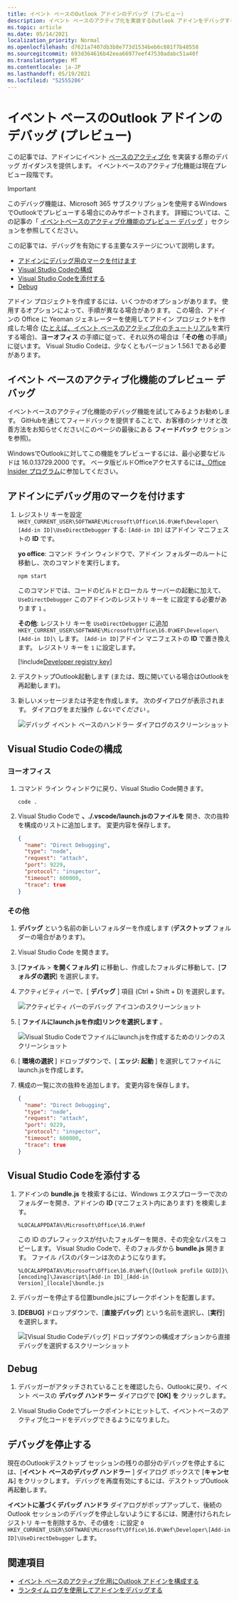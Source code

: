 ```yaml
---
title: イベント ベースのOutlook アドインのデバッグ (プレビュー)
description: イベント ベースのアクティブ化を実装するOutlook アドインをデバッグする方法について説明します。
ms.topic: article
ms.date: 05/14/2021
localization_priority: Normal
ms.openlocfilehash: d7621a7407db3b8e773d1534beb6c881f7b48558
ms.sourcegitcommit: 693d364616b42eea66977eef47530adabc51a40f
ms.translationtype: MT
ms.contentlocale: ja-JP
ms.lasthandoff: 05/19/2021
ms.locfileid: "52555286"
---
```

# <a name="debug-your-event-based-outlook-add-in-preview"></a>イベント ベースのOutlook アドインのデバッグ (プレビュー)

この記事では、アドインにイベント [ベースのアクティブ化](autolaunch.md) を実装する際のデバッグ ガイダンスを提供します。 イベントベースのアクティブ化機能は現在プレビュー段階です。

> [!IMPORTANT]
> このデバッグ機能は、Microsoft 365 サブスクリプションを使用するWindowsでOutlookでプレビューする場合にのみサポートされます。 詳細については、この記事の「 [イベントベースのアクティブ化機能のプレビュー デバッグ](#preview-debugging-for-the-event-based-activation-feature) 」セクションを参照してください。

この記事では、デバッグを有効にする主要なステージについて説明します。

- [アドインにデバッグ用のマークを付けます](#mark-your-add-in-for-debugging)
- [Visual Studio Codeの構成](#configure-visual-studio-code)
- [Visual Studio Codeを添付する](#attach-visual-studio-code)
- [Debug](#debug)

アドイン プロジェクトを作成するには、いくつかのオプションがあります。 使用するオプションによって、手順が異なる場合があります。 この場合、アドインの Office に Yeoman ジェネレーターを使用してアドイン プロジェクトを作成した場合 ([たとえば、イベント ベースのアクティブ化のチュートリアル](autolaunch.md)を実行する場合)、**ヨーオフィス** の手順に従って、それ以外の場合は「**その他** の手順」に従います。 Visual Studio Codeは、少なくともバージョン 1.56.1 である必要があります。

## <a name="preview-debugging-for-the-event-based-activation-feature"></a>イベント ベースのアクティブ化機能のプレビュー デバッグ

イベントベースのアクティブ化機能のデバッグ機能を試してみるようお勧めします。 GitHubを通じてフィードバックを提供することで、お客様のシナリオと改善方法をお知らせください(このページの最後にある **フィードバック** セクションを参照)。

WindowsでOutlookに対してこの機能をプレビューするには、最小必要なビルドは 16.0.13729.2000 です。 ベータ版ビルドOfficeアクセスするには[、Office Insider プログラム](https://insider.office.com)に参加してください。

## <a name="mark-your-add-in-for-debugging"></a>アドインにデバッグ用のマークを付けます

1. レジストリ キーを設定 `HKEY_CURRENT_USER\SOFTWARE\Microsoft\Office\16.0\Wef\Developer\[Add-in ID]\UseDirectDebugger` する: `[Add-in ID]` はアドイン マニフェストの **ID** です。

    **yo office**: コマンド ライン ウィンドウで、アドイン フォルダーのルートに移動し、次のコマンドを実行します。

    ```command&nbsp;line
    npm start
    ```

    このコマンドでは、コードのビルドとローカル サーバーの起動に加えて、 `UseDirectDebugger` このアドインのレジストリ キーを に設定する必要があります `1` 。

    **その他**: レジストリ キーを `UseDirectDebugger` に追加 `HKEY_CURRENT_USER\SOFTWARE\Microsoft\Office\16.0\WEF\Developer\[Add-in ID]\` します。 `[Add-in ID]`アドイン マニフェストの **ID** で置き換えます。 レジストリ キーを `1` に設定します。

    [!include[Developer registry key](../includes/developer-registry-key.md)]

1. デスクトップOutlook起動します (または、既に開いている場合はOutlookを再起動します)。
1. 新しいメッセージまたは予定を作成します。 次のダイアログが表示されます。 ダイアログをまだ操作 *しないでください* 。

    ![デバッグ イベント ベースのハンドラー ダイアログのスクリーンショット](../images/outlook-win-autolaunch-debug-dialog.png)

## <a name="configure-visual-studio-code"></a>Visual Studio Codeの構成

### <a name="yo-office"></a>ヨーオフィス

1. コマンド ライン ウィンドウに戻り、Visual Studio Code開きます。

    ```command&nbsp;line
    code .
    ```

1. Visual Studio Codeで **、./.vscode/launch.jsのファイルを** 開き、次の抜粋を構成のリストに追加します。 変更内容を保存します。

    ```json
    {
      "name": "Direct Debugging",
      "type": "node",
      "request": "attach",
      "port": 9229,
      "protocol": "inspector",
      "timeout": 600000,
      "trace": true
    }
    ```

### <a name="other"></a>その他

1. **デバッグ** という名前の新しいフォルダーを作成します (**デスクトップ** フォルダーの場合があります)。
1. Visual Studio Code を開きます。
1. [**ファイル**  >  **を開くフォルダ]** に移動し、作成したフォルダに移動して、[**フォルダの選択**] を選択します。
1. アクティビティ バーで、[ **デバッグ** ] 項目 (Ctrl + Shift + D) を選択します。

    ![アクティビティ バーのデバッグ アイコンのスクリーンショット](../images/vs-code-debug.png)

1. [ **ファイルにlaunch.jsを作成]リンクを選択します** 。

    ![Visual Studio Codeでファイルにlaunch.jsを作成するためのリンクのスクリーンショット](../images/vs-code-create-launch.json.png)

1. [ **環境の選択** ] ドロップダウンで、[ **エッジ: 起動** ] を選択してファイルにlaunch.jsを作成します。
1. 構成の一覧に次の抜粋を追加します。 変更内容を保存します。

    ```json
    {
      "name": "Direct Debugging",
      "type": "node",
      "request": "attach",
      "port": 9229,
      "protocol": "inspector",
      "timeout": 600000,
      "trace": true
    }
    ```

## <a name="attach-visual-studio-code"></a>Visual Studio Codeを添付する

1. アドインの **bundle.js** を検索するには、Windows エクスプローラーで次のフォルダーを開き、アドインの **ID** (マニフェスト内にあります) を検索します。

    ```text
    %LOCALAPPDATA%\Microsoft\Office\16.0\Wef
    ```

    この ID のプレフィックスが付いたフォルダーを開き、その完全なパスをコピーします。 Visual Studio Codeで、そのフォルダから **bundle.js** 開きます。 ファイル パスのパターンは次のようになります。

    `%LOCALAPPDATA%\Microsoft\Office\16.0\Wef\{[Outlook profile GUID]}\[encoding]\Javascript\[Add-in ID]_[Add-in Version]_[locale]\bundle.js`

1. デバッガーを停止する位置bundle.jsにブレークポイントを配置します。
1. **[DEBUG]** ドロップダウンで、[**直接デバッグ**] という名前を選択し、[**実行**] を選択します。

    ![[Visual Studio Codeデバッグ] ドロップダウンの構成オプションから直接デバッグを選択するスクリーンショット](../images/outlook-win-autolaunch-debug-vsc.png)

## <a name="debug"></a>Debug

1. デバッガーがアタッチされていることを確認したら、Outlookに戻り、イベント ベースの **デバッグ ハンドラー** ダイアログで **[OK] を** クリックします。

1. Visual Studio Codeでブレークポイントにヒットして、イベントベースのアクティブ化コードをデバッグできるようになりました。

## <a name="stop-debugging"></a>デバッグを停止する

現在のOutlookデスクトップ セッションの残りの部分のデバッグを停止するには、[**イベント ベースのデバッグ ハンドラー** ] ダイアログ ボックスで [**キャンセル**] をクリックします。 デバッグを再度有効にするには、デスクトップOutlook再起動します。

**イベントに基づくデバッグ ハンドラ** ダイアログがポップアップして、後続のOutlook セッションのデバッグを停止しないようにするには、関連付けられたレジストリ キーを削除するか、その値を : に設定 `0` `HKEY_CURRENT_USER\SOFTWARE\Microsoft\Office\16.0\Wef\Developer\[Add-in ID]\UseDirectDebugger` します。

## <a name="see-also"></a>関連項目

- [イベント ベースのアクティブ化用にOutlook アドインを構成する](autolaunch.md)
- [ランタイム ログを使用してアドインをデバッグする](../testing/runtime-logging.md#runtime-logging-on-windows)
